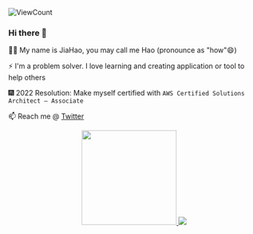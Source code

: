 ![ViewCount](https://views.whatilearened.today/views/github/jiahao1553/jiahao1553.svg?cache=remove)

### Hi there 👋

👦🏻 My name is JiaHao, you may call me Hao (pronounce as "how"😄)

⚡ I'm a problem solver. I love learning and creating application or tool to help others

🎆 2022 Resolution: Make myself certified with `AWS Certified Solutions Architect – Associate`

📫 Reach me @ [Twitter](https://twitter.com/jiahao1553)

<p align="center">
  <a href="https://github-readme-stats.vercel.app/api?username=jiahao1553">
    <img height="190px" src="https://github-readme-stats.vercel.app/api?username=jiahao1553&show_icons=true&theme=react&count_private=true" />
  </a>
  <a href="https://github-readme-stats.vercel.app/api/top-langs/?username=jiahao1553">
    <img src="https://github-readme-stats.vercel.app/api/top-langs/?username=jiahao1553&layout=compact&langs_count=8&theme=react" />
  </a>
</p>

<!-- These are my highlighted Open Source projects at GitHub: -->
